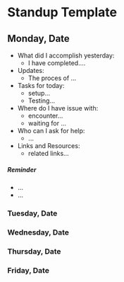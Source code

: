 # Standup Template

## Monday, Date
* What did I accomplish yesterday:
  * I have completed....
* Updates:
  * The proces of ...  
* Tasks for today:
  * setup...
  * Testing...
* Where do I have issue with:
  * encounter...
  * waiting for ...
* Who can I ask for help:
  * ...
* Links and Resources:
  * related links...
##### Reminder
  * ...
  * ...


### Tuesday, Date

### Wednesday, Date

### Thursday, Date

### Friday, Date
